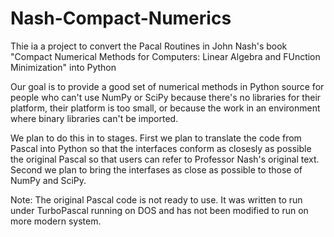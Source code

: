 # Nash-Compact-Numerics

Thie ia a project to convert the Pacal Routines in John Nash's book "Compact Numerical Methods for Computers: Linear Algebra and FUnction Minimization" into Python

Our goal is to provide a good set of numerical methods in Python source for people who can't use NumPy or SciPy because there's no libraries for their platform, their platform is too small, or because the work in an environment where binary libraries can't be imported.

We plan to do this in to stages.  First we plan to translate the code from Pascal into Python so that the interfaces conform as closesly as possible the original Pascal so that users can refer to Professor Nash's original text.  Second we plan to bring the interfases as close as possible to those of NumPy and SciPy.

Note: The original Pascal code is not ready to use.  It was written to run under TurboPascal running on DOS and has not been modified to run on more modern system.   

